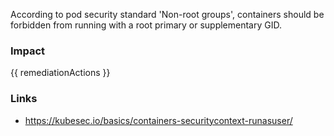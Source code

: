 
According to pod security standard 'Non-root groups', containers should be forbidden from running with a root primary or supplementary GID.

### Impact
<!-- Add Impact here -->

<!-- DO NOT CHANGE -->
{{ remediationActions }}

### Links
- https://kubesec.io/basics/containers-securitycontext-runasuser/


